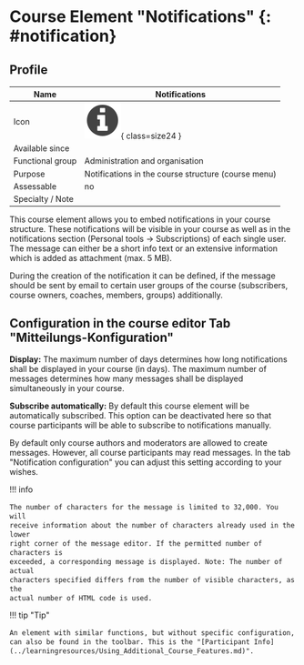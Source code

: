 # Course Element "Notifications" {: #notification}


## Profile

Name | Notifications
---------|----------
Icon | ![Notifications Icon](assets/infomessage.png){ class=size24 }
Available since | 
Functional group | Administration and organisation
Purpose | Notifications in the course structure (course menu)
Assessable | no
Specialty / Note |



This course element allows you to embed notifications in your course
structure. These notifications will be visible in your course as well as in
the notifications section (Personal tools -> Subscriptions) of each single user. The message can either be a
short info text or an extensive information which is added as attachment (max.
5 MB). 

During the creation of the notification it can be defined, if the
message should be sent by email to certain user groups of the course
(subscribers, course owners, coaches, members, groups) additionally.

## Configuration in the course editor Tab "Mitteilungs-Konfiguration"

 **Display:** The maximum number of days determines how long notifications
shall be displayed in your course (in days). The maximum number of messages
determines how many messages shall be displayed simultaneously in your course.

 **Subscribe automatically:** By default this course element will be
automatically subscribed. This option can be deactivated here so that course
participants will be able to subscribe to notifications manually.

By default only course authors and moderators are allowed to create messages.
However, all course participants may read messages. In the tab "Notification
configuration" you can adjust this setting according to your wishes.

!!! info

    The number of characters for the message is limited to 32,000. You will
    receive information about the number of characters already used in the lower
    right corner of the message editor. If the permitted number of characters is
    exceeded, a corresponding message is displayed. Note: The number of actual
    characters specified differs from the number of visible characters, as the
    actual number of HTML code is used.

!!! tip "Tip"

    An element with similar functions, but without specific configuration, can also be found in the toolbar. This is the "[Participant Info](../learningresources/Using_Additional_Course_Features.md)".
